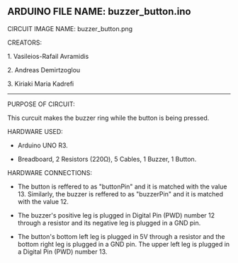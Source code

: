 ARDUINO FILE NAME: buzzer_button.ino
---------------------------------------------------
CIRCUIT IMAGE NAME: buzzer_button.png

CREATORS: 
<p>1. Vasileios-Rafail Avramidis</p>
<p>2. Andreas Demirtzoglou</p>
<p>3. Kiriaki Maria Kadrefi</p>

---------------------------------------------------
PURPOSE OF CIRCUIT:

<p>This curcuit makes the buzzer ring while the button is being pressed.</p>
  
HARDWARE USED:
- Arduino UNO R3.
- <p>Breadboard, 2 Resistors (220Ω), 5 Cables, 1 Buzzer, 1 Button.</p>
HARDWARE CONNECTIONS:

- The button is reffered to as "buttonPin" and it is matched with the value 13. Similarly, the buzzer is reffered to as "buzzerPin" and it is matched with the value 12.

- The buzzer's positive leg is plugged in Digital Pin (PWD) number 12 through a resistor and its negative leg is plugged in a GND pin.

- The button's bottom left leg is plugged in 5V through a resistor and the bottom right leg is plugged in a GND pin. The upper left leg is plugged in a Digital Pin (PWD) number 13.

